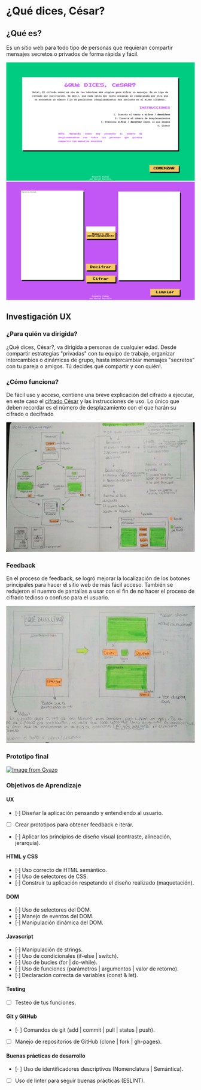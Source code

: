 # ¿Qué dices, César?

## ¿Qué es?

Es un sitio web para todo tipo de personas que requieran compartir 
mensajes secretos o privados de forma rápida y fácil.

<img src = "img/pantallaPrincipal.png">

<img src = "img/pantallaDos.png">

## Investigación UX

### ¿Para quién va dirigida?

¿Qué dices, César?, va dirigida a personas de cualquier edad. Desde compartir 
estrategias "privadas" con tu equipo de trabajo, organizar intercambios o 
dinámicas de grupo, hasta intercambiar mensajes "secretos" con tu pareja o amigos.
Tú decides qué compartir y con quién!.

### ¿Cómo funciona?

De fácil uso y acceso, contiene una breve explicación del cifrado a ejecutar, 
en este caso el [cifrado César](https://en.wikipedia.org/wiki/Caesar_cipher) y 
las instrucciones de uso. Lo único que deben recordar es el número de desplazamiento 
con el que harán su cifrado o decifrado 

<img src = "img/bocetoUno.png">

### Feedback

En el proceso de feedback, se logró mejorar la localización de los botones principales 
para hacer el sitio web de más fácil acceso. También se redujeron el nuemro de pantallas a usar 
con el fin de no hacer el proceso de cifrado tedioso o confuso para el usuario.

<img src = "img/bocetoDos.png">

### Prototipo final
<a href="http://g.recordit.co/LtIeXrcNz8.gif"><img src="http://g.recordit.co/LtIeXrcNz8.gif" alt="Image from Gyazo" width="900"/></a>

### Objetivos de Aprendizaje

#### UX

- [·] Diseñar la aplicación pensando y entendiendo al usuario.
- [ ] Crear prototipos para obtener feedback e iterar.
- [·] Aplicar los principios de diseño visual (contraste, alineación, jerarquía).

#### HTML y CSS

- [·] Uso correcto de HTML semántico.
- [·] Uso de selectores de CSS.
- [·] Construir tu aplicación respetando el diseño realizado (maquetación).

#### DOM

- [·] Uso de selectores del DOM.
- [·] Manejo de eventos del DOM.
- [·] Manipulación dinámica del DOM.

#### Javascript

- [·] Manipulación de strings.
- [·] Uso de condicionales (if-else | switch).
- [·] Uso de bucles (for | do-while).    
- [·] Uso de funciones (parámetros | argumentos | valor de retorno).
- [·] Declaración correcta de variables (const & let).

#### Testing
- [ ] Testeo de tus funciones.

#### Git y GitHub
- [· ] Comandos de git (add | commit | pull | status | push).
- [ ] Manejo de repositorios de GitHub (clone | fork | gh-pages).

#### Buenas prácticas de desarrollo
- [· ] Uso de identificadores descriptivos (Nomenclatura | Semántica).
- [ ] Uso de linter para seguir buenas prácticas (ESLINT).

